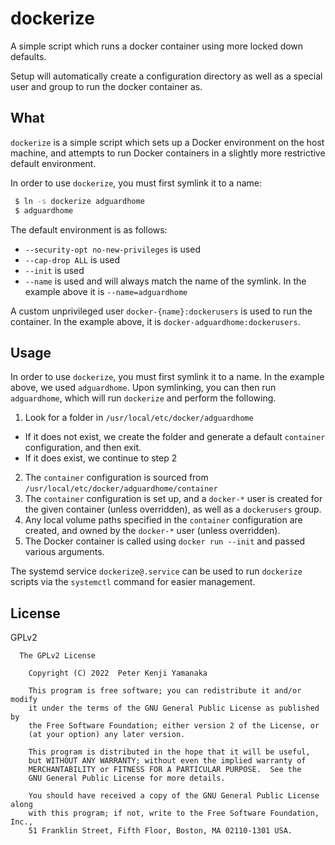 # dockerize

A simple script which runs a docker container using
more locked down defaults.

Setup will automatically create a configuration directory
as well as a special user and group to run the docker container as.

## What

`dockerize` is a simple script which sets up a Docker environment on the host
machine, and attempts to run Docker containers in a slightly more restrictive
default environment.

In order to use `dockerize`, you must first symlink it to a name:

```bash
 $ ln -s dockerize adguardhome
 $ adguardhome
```

The default environment is as follows:

* `--security-opt no-new-privileges` is used
* `--cap-drop ALL` is used
* `--init` is used
* `--name` is used and will always match the name of the symlink. In the example above
  it is `--name=adguardhome`

A custom unprivileged user `docker-{name}:dockerusers` is used to run the container.
In the example above, it is `docker-adguardhome:dockerusers`.

## Usage


In order to use `dockerize`, you must first symlink it to a name. In the example
above, we used `adguardhome`. Upon symlinking, you can then run `adguardhome`,
which will run `dockerize` and perform the following.

1. Look for a folder in `/usr/local/etc/docker/adguardhome`
  * If it does not exist, we create the folder and generate a default
    `container` configuration, and then exit.
  * If it does exist, we continue to step 2
2. The `container` configuration is sourced from
   `/usr/local/etc/docker/adguardhome/container`
3. The `container` configuration is set up, and a `docker-*` user is
   created for the given container (unless overridden), as well as a
   `dockerusers` group.
4. Any local volume paths specified in the `container` configuration are created,
   and owned by the `docker-*` user (unless overridden).
5. The Docker container is called using `docker run --init` and passed various arguments.

The systemd service `dockerize@.service` can be used to run `dockerize` scripts
via the `systemctl` command for easier management.

## License

GPLv2

```
  The GPLv2 License

    Copyright (C) 2022  Peter Kenji Yamanaka

    This program is free software; you can redistribute it and/or modify
    it under the terms of the GNU General Public License as published by
    the Free Software Foundation; either version 2 of the License, or
    (at your option) any later version.

    This program is distributed in the hope that it will be useful,
    but WITHOUT ANY WARRANTY; without even the implied warranty of
    MERCHANTABILITY or FITNESS FOR A PARTICULAR PURPOSE.  See the
    GNU General Public License for more details.

    You should have received a copy of the GNU General Public License along
    with this program; if not, write to the Free Software Foundation, Inc.,
    51 Franklin Street, Fifth Floor, Boston, MA 02110-1301 USA.
```
